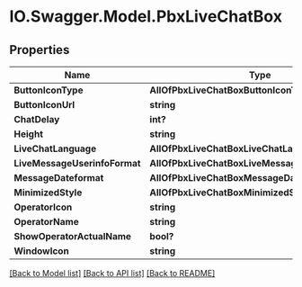 # IO.Swagger.Model.PbxLiveChatBox
## Properties

Name | Type | Description | Notes
------------ | ------------- | ------------- | -------------
**ButtonIconType** | **AllOfPbxLiveChatBoxButtonIconType** |  | [optional] 
**ButtonIconUrl** | **string** |  | [optional] 
**ChatDelay** | **int?** |  | [optional] 
**Height** | **string** |  | [optional] 
**LiveChatLanguage** | **AllOfPbxLiveChatBoxLiveChatLanguage** |  | [optional] 
**LiveMessageUserinfoFormat** | **AllOfPbxLiveChatBoxLiveMessageUserinfoFormat** |  | [optional] 
**MessageDateformat** | **AllOfPbxLiveChatBoxMessageDateformat** |  | [optional] 
**MinimizedStyle** | **AllOfPbxLiveChatBoxMinimizedStyle** |  | [optional] 
**OperatorIcon** | **string** |  | [optional] 
**OperatorName** | **string** |  | [optional] 
**ShowOperatorActualName** | **bool?** |  | [optional] 
**WindowIcon** | **string** |  | [optional] 

[[Back to Model list]](../README.md#documentation-for-models) [[Back to API list]](../README.md#documentation-for-api-endpoints) [[Back to README]](../README.md)

